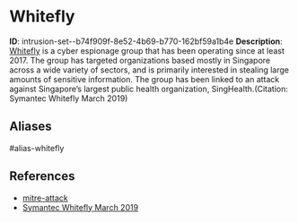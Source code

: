 # Whitefly

**ID**: intrusion-set--b74f909f-8e52-4b69-b770-162bf59a1b4e
**Description**: [Whitefly](https://attack.mitre.org/groups/G0107) is a cyber espionage group that has been operating since at least 2017. The group has targeted organizations based mostly in Singapore across a wide variety of sectors, and is primarily interested in stealing large amounts of sensitive information. The group has been linked to an attack against Singapore’s largest public health organization, SingHealth.(Citation: Symantec Whitefly March 2019)

## Aliases
#alias-whitefly

## References
- [mitre-attack](https://attack.mitre.org/groups/G0107)
- [Symantec Whitefly March 2019](https://symantec-enterprise-blogs.security.com/blogs/threat-intelligence/whitefly-espionage-singapore)
